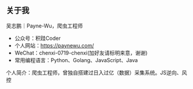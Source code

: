 ## 关于我

吴志鹏｜Payne-Wu，爬虫工程师

- 公众号：积跬Coder
- 个人网站：https://paynewu.com/
- WeChat：chenxi-0719-chenxi(加好友请标明来意，谢谢)
- 常用编程语言：Python、Golang、JavaScript、Java

个人简介：爬虫工程师，曾独自搭建过日入过亿（数据）采集系统。JS逆向、风控
